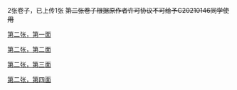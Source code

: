 2张卷子，已上传1张
~~第二张卷子根据原作者许可协议不可给予C20210146同学使用~~


[第二张，第一面](https://fevgtr.github.io/PD2021solution/%E5%8E%86%E5%8F%B2/第二张(1).jpg)

[第二张，第二面](https://fevgtr.github.io/PD2021solution/%E5%8E%86%E5%8F%B2/第二张(2).jpg)

[第二张，第三面](https://fevgtr.github.io/PD2021solution/%E5%8E%86%E5%8F%B2/第二张(3).jpg)

[第二张，第四面](https://fevgtr.github.io/PD2021solution/%E5%8E%86%E5%8F%B2/第二张(4).jpg)
